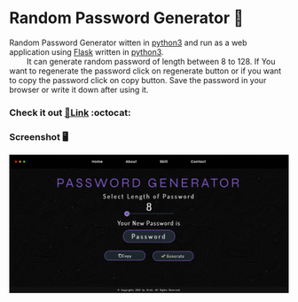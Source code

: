 # Random Password Generator 🔐

Random Password Generator witten in [python3] and run as a web application using [Flask] written in [python3].
<br>
&nbsp; &nbsp; &nbsp; &nbsp; It can generate random password of length between 8 to 128. If You want to regenerate the password click on regenerate button or if you want to copy the password click on copy button. Save the password in your browser or write it down after using it.

### **Check it out [🔗Link][website] :octocat:**

### Screenshot 🖥

![Screenshot](https://github.com/Drish-xD/Pass-gen/blob/main/static/Assets/Screenshot.png "Screenshot")

[python3]: https://www.python.org/
[Flask]: https://flask.palletsprojects.com/en/2.0.x/
[website]: https://drish-xd.herokuapp.com/

